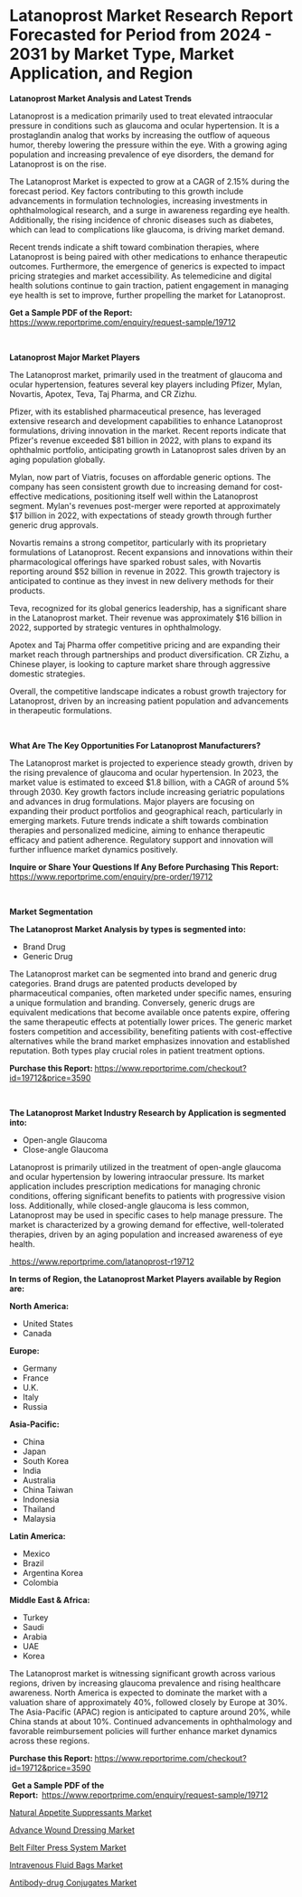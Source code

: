 <p><h1>Latanoprost Market Research Report Forecasted for Period from 2024 -  2031 by Market Type, Market Application, and Region</h1></p><p><strong>Latanoprost Market Analysis and Latest Trends</strong></p>
<p><p>Latanoprost is a medication primarily used to treat elevated intraocular pressure in conditions such as glaucoma and ocular hypertension. It is a prostaglandin analog that works by increasing the outflow of aqueous humor, thereby lowering the pressure within the eye. With a growing aging population and increasing prevalence of eye disorders, the demand for Latanoprost is on the rise.</p><p>The Latanoprost Market is expected to grow at a CAGR of 2.15% during the forecast period. Key factors contributing to this growth include advancements in formulation technologies, increasing investments in ophthalmological research, and a surge in awareness regarding eye health. Additionally, the rising incidence of chronic diseases such as diabetes, which can lead to complications like glaucoma, is driving market demand. </p><p>Recent trends indicate a shift toward combination therapies, where Latanoprost is being paired with other medications to enhance therapeutic outcomes. Furthermore, the emergence of generics is expected to impact pricing strategies and market accessibility. As telemedicine and digital health solutions continue to gain traction, patient engagement in managing eye health is set to improve, further propelling the market for Latanoprost.</p></p>
<p><strong>Get a Sample PDF of the Report:&nbsp;</strong> <a href="https://www.reportprime.com/enquiry/request-sample/19712?utm_campaign=16&utm_medium=2&utm_source=Github&utm_content=ia&utm_term=02122024&utm_id=latanoprost">https://www.reportprime.com/enquiry/request-sample/19712</a></p>
<p>&nbsp;</p>
<p><strong>Latanoprost Major Market Players</strong></p>
<p><p>The Latanoprost market, primarily used in the treatment of glaucoma and ocular hypertension, features several key players including Pfizer, Mylan, Novartis, Apotex, Teva, Taj Pharma, and CR Zizhu. </p><p>Pfizer, with its established pharmaceutical presence, has leveraged extensive research and development capabilities to enhance Latanoprost formulations, driving innovation in the market. Recent reports indicate that Pfizer's revenue exceeded $81 billion in 2022, with plans to expand its ophthalmic portfolio, anticipating growth in Latanoprost sales driven by an aging population globally.</p><p>Mylan, now part of Viatris, focuses on affordable generic options. The company has seen consistent growth due to increasing demand for cost-effective medications, positioning itself well within the Latanoprost segment. Mylan's revenues post-merger were reported at approximately $17 billion in 2022, with expectations of steady growth through further generic drug approvals.</p><p>Novartis remains a strong competitor, particularly with its proprietary formulations of Latanoprost. Recent expansions and innovations within their pharmacological offerings have sparked robust sales, with Novartis reporting around $52 billion in revenue in 2022. This growth trajectory is anticipated to continue as they invest in new delivery methods for their products.</p><p>Teva, recognized for its global generics leadership, has a significant share in the Latanoprost market. Their revenue was approximately $16 billion in 2022, supported by strategic ventures in ophthalmology. </p><p>Apotex and Taj Pharma offer competitive pricing and are expanding their market reach through partnerships and product diversification. CR Zizhu, a Chinese player, is looking to capture market share through aggressive domestic strategies. </p><p>Overall, the competitive landscape indicates a robust growth trajectory for Latanoprost, driven by an increasing patient population and advancements in therapeutic formulations.</p></p>
<p>&nbsp;</p>
<p><strong>What Are The Key Opportunities For Latanoprost Manufacturers?</strong></p>
<p><p>The Latanoprost market is projected to experience steady growth, driven by the rising prevalence of glaucoma and ocular hypertension. In 2023, the market value is estimated to exceed $1.8 billion, with a CAGR of around 5% through 2030. Key growth factors include increasing geriatric populations and advances in drug formulations. Major players are focusing on expanding their product portfolios and geographical reach, particularly in emerging markets. Future trends indicate a shift towards combination therapies and personalized medicine, aiming to enhance therapeutic efficacy and patient adherence. Regulatory support and innovation will further influence market dynamics positively.</p></p>
<p><strong>Inquire or Share Your Questions If Any Before Purchasing This Report:</strong> <a href="https://www.reportprime.com/enquiry/pre-order/19712?utm_campaign=16&utm_medium=2&utm_source=Github&utm_content=ia&utm_term=02122024&utm_id=latanoprost">https://www.reportprime.com/enquiry/pre-order/19712</a></p>
<p>&nbsp;</p>
<p><strong>Market Segmentation</strong></p>
<p><strong>The Latanoprost Market Analysis by types is segmented into:</strong></p>
<p><ul><li>Brand Drug</li><li>Generic Drug</li></ul></p>
<p><p>The Latanoprost market can be segmented into brand and generic drug categories. Brand drugs are patented products developed by pharmaceutical companies, often marketed under specific names, ensuring a unique formulation and branding. Conversely, generic drugs are equivalent medications that become available once patents expire, offering the same therapeutic effects at potentially lower prices. The generic market fosters competition and accessibility, benefiting patients with cost-effective alternatives while the brand market emphasizes innovation and established reputation. Both types play crucial roles in patient treatment options.</p></p>
<p><strong>Purchase this Report:&nbsp;</strong><a href="https://www.reportprime.com/checkout?id=19712&price=3590&utm_campaign=16&utm_medium=2&utm_source=Github&utm_content=ia&utm_term=02122024&utm_id=latanoprost">https://www.reportprime.com/checkout?id=19712&price=3590</a></p>
<p>&nbsp;</p>
<p><strong>The Latanoprost Market Industry Research by Application is segmented into:</strong></p>
<p><ul><li>Open-angle Glaucoma</li><li>Close-angle Glaucoma</li></ul></p>
<p><p>Latanoprost is primarily utilized in the treatment of open-angle glaucoma and ocular hypertension by lowering intraocular pressure. Its market application includes prescription medications for managing chronic conditions, offering significant benefits to patients with progressive vision loss. Additionally, while closed-angle glaucoma is less common, Latanoprost may be used in specific cases to help manage pressure. The market is characterized by a growing demand for effective, well-tolerated therapies, driven by an aging population and increased awareness of eye health.</p></p>
<p><a href="https://www.reportprime.com/latanoprost-r19712?utm_campaign=16&utm_medium=2&utm_source=Github&utm_content=ia&utm_term=02122024&utm_id=latanoprost">&nbsp;https://www.reportprime.com/latanoprost-r19712</a></p>
<p><strong>In terms of Region, the Latanoprost Market Players available by Region are:</strong></p>
<p>
    <p> <strong> North America: </strong>
        <ul>
            <li>United States</li>
            <li>Canada</li>
        </ul>
        </p> 
    <p> <strong> Europe: </strong>
        <ul>
            <li>Germany</li>
            <li>France</li>
            <li>U.K.</li>
            <li>Italy</li>
            <li>Russia</li>
        </ul>
        </p> 
    <p> <strong> Asia-Pacific: </strong>
        <ul>
            <li>China</li>
            <li>Japan</li>
            <li>South Korea</li>
            <li>India</li>
            <li>Australia</li>
            <li>China Taiwan</li>
            <li>Indonesia</li>
            <li>Thailand</li>
            <li>Malaysia</li>
        </ul>
        </p> 
    <p> <strong> Latin America: </strong>
        <ul>
            <li>Mexico</li>
            <li>Brazil</li>
            <li>Argentina Korea</li>
            <li>Colombia</li>
        </ul>
        </p> 
    <p> <strong> Middle East & Africa: </strong>
        <ul>
            <li>Turkey</li>
            <li>Saudi</li>
            <li>Arabia</li>
            <li>UAE</li>
            <li>Korea</li>
        </ul>
    </p>
    </p>
<p><p>The Latanoprost market is witnessing significant growth across various regions, driven by increasing glaucoma prevalence and rising healthcare awareness. North America is expected to dominate the market with a valuation share of approximately 40%, followed closely by Europe at 30%. The Asia-Pacific (APAC) region is anticipated to capture around 20%, while China stands at about 10%. Continued advancements in ophthalmology and favorable reimbursement policies will further enhance market dynamics across these regions.</p></p>
<p><strong>Purchase this Report: </strong><a href="https://www.reportprime.com/checkout?id=19712&price=3590&utm_campaign=16&utm_medium=2&utm_source=Github&utm_content=ia&utm_term=02122024&utm_id=latanoprost">https://www.reportprime.com/checkout?id=19712&price=3590</a></p>
<p>&nbsp;<strong>Get a Sample PDF of the Report:&nbsp;&nbsp;</strong><a href="https://www.reportprime.com/enquiry/request-sample/19712?utm_campaign=16&utm_medium=2&utm_source=Github&utm_content=ia&utm_term=02122024&utm_id=latanoprost">https://www.reportprime.com/enquiry/request-sample/19712</a></p>
<p><strong></strong></p>
<p><p><a href="https://issuu.com/reportprime-2/docs/natural-appetite-suppressants-market-size-2030.ppt?utm_campaign=16&utm_medium=2&utm_source=Github&utm_content=ia&utm_term=02122024&utm_id=latanoprost">Natural Appetite Suppressants Market</a></p><p><a href="https://www.linkedin.com/pulse/detailed-analysis-advance-wound-dressing-market-size-5zqde?utm_campaign=16&utm_medium=2&utm_source=Github&utm_content=ia&utm_term=02122024&utm_id=latanoprost">Advance Wound Dressing Market</a></p><p><a href="https://issuu.com/reportprime-2/docs/belt-filter-press-system-market-size-2030.pptx?utm_campaign=16&utm_medium=2&utm_source=Github&utm_content=ia&utm_term=02122024&utm_id=latanoprost">Belt Filter Press System Market</a></p><p><a href="https://github.com/JosephineMcguire65/Market-Research-Report-List-1/blob/main/intravenous-fluid-bags-market.md?utm_campaign=16&utm_medium=2&utm_source=Github&utm_content=ia&utm_term=02122024&utm_id=latanoprost">Intravenous Fluid Bags Market</a></p><p><a href="https://github.com/YashRP12/Market-Research-Report-List-6/blob/main/antibody-drug-conjugates-market.md?utm_campaign=16&utm_medium=2&utm_source=Github&utm_content=ia&utm_term=02122024&utm_id=latanoprost">Antibody-drug Conjugates Market</a></p></p>